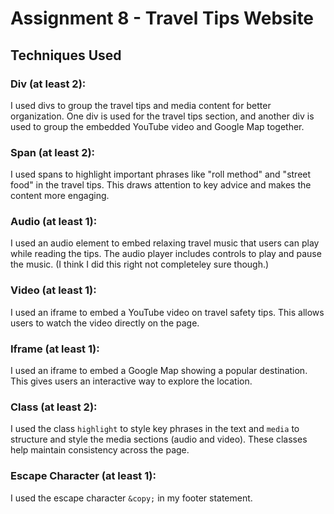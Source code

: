# Assignment 8 - Travel Tips Website

## Techniques Used

### Div (at least 2):
I used divs to group the travel tips and media content for better organization. One div is used for the travel tips section, and another div is used to group the embedded YouTube video and Google Map together.

### Span (at least 2):
I used spans to highlight important phrases like "roll method" and "street food" in the travel tips. This draws attention to key advice and makes the content more engaging.

### Audio (at least 1):
I used an audio element to embed relaxing travel music that users can play while reading the tips. The audio player includes controls to play and pause the music. (I think I did this right not completeley sure though.)

### Video (at least 1):
I used an iframe to embed a YouTube video on travel safety tips. This allows users to watch the video directly on the page.

### Iframe (at least 1):
I used an iframe to embed a Google Map showing a popular destination. This gives users an interactive way to explore the location.

### Class (at least 2):
I used the class `highlight` to style key phrases in the text and `media` to structure and style the media sections (audio and video). These classes help maintain consistency across the page.

### Escape Character (at least 1):
I used the escape character `&copy;` in my footer statement.

